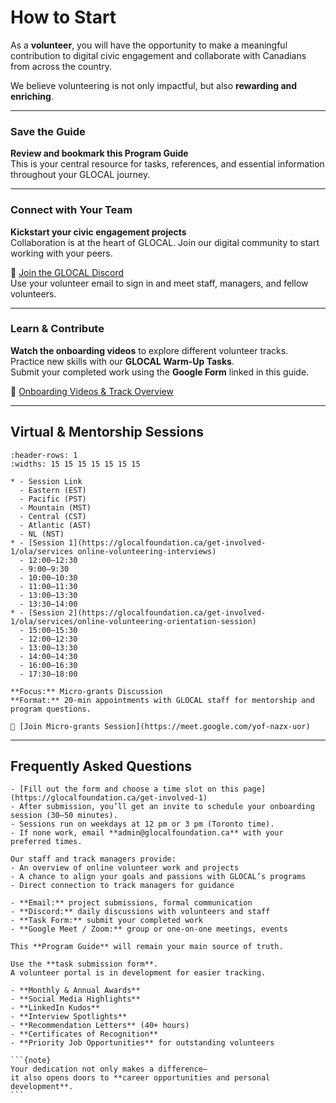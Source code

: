 # How to Start

As a **volunteer**, you will have the opportunity to make a meaningful contribution to digital civic engagement and collaborate with Canadians from across the country.  

We believe volunteering is not only impactful, but also **rewarding and enriching**.

---

### Save the Guide
**Review and bookmark this Program Guide**  
This is your central resource for tasks, references, and essential information throughout your GLOCAL journey.  

---

### Connect with Your Team
**Kickstart your civic engagement projects**  
Collaboration is at the heart of GLOCAL. Join our digital community to start working with your peers.  

🔗 [Join the GLOCAL Discord](https://discord.gg/SWTY3mnFCy)  
Use your volunteer email to sign in and meet staff, managers, and fellow volunteers.

---

### Learn & Contribute
**Watch the onboarding videos** to explore different volunteer tracks.  
Practice new skills with our **GLOCAL Warm-Up Tasks**.  
Submit your completed work using the **Google Form** linked in this guide.  

🔗 [Onboarding Videos & Track Overview](getting-started/track-overviews.md)


---

## Virtual & Mentorship Sessions

```{list-table} Time Options by Time Zone
:header-rows: 1
:widths: 15 15 15 15 15 15 15

* - Session Link
  - Eastern (EST)
  - Pacific (PST)
  - Mountain (MST)
  - Central (CST)
  - Atlantic (AST)
  - NL (NST)
* - [Session 1](https://glocalfoundation.ca/get-involved-1/ola/services online-volunteering-interviews)   
  - 12:00–12:30
  - 9:00–9:30
  - 10:00–10:30
  - 11:00–11:30
  - 13:00–13:30
  - 13:30–14:00
* - [Session 2](https://glocalfoundation.ca/get-involved-1/ola/services/online-volunteering-orientation-session)  
  - 15:00–15:30
  - 12:00–12:30
  - 13:00–13:30
  - 14:00–14:30
  - 16:00–16:30
  - 17:30–18:00
```

```{dropdown} Drop-In Sessions
**Focus:** Micro-grants Discussion  
**Format:** 20-min appointments with GLOCAL staff for mentorship and program questions.  

🔗 [Join Micro-grants Session](https://meet.google.com/yof-nazx-uor)
```

---

## Frequently Asked Questions

```{dropdown} How do I apply?
- [Fill out the form and choose a time slot on this page](https://glocalfoundation.ca/get-involved-1)
- After submission, you’ll get an invite to schedule your onboarding session (30–50 minutes).  
- Sessions run on weekdays at 12 pm or 3 pm (Toronto time).  
- If none work, email **admin@glocalfoundation.ca** with your preferred times.
```

```{dropdown} What happens during onboarding sessions?
Our staff and track managers provide:  
- An overview of online volunteer work and projects  
- A chance to align your goals and passions with GLOCAL’s programs  
- Direct connection to track managers for guidance
```

```{dropdown} Main communication channels
- **Email:** project submissions, formal communication  
- **Discord:** daily discussions with volunteers and staff  
- **Task Form:** submit your completed work  
- **Google Meet / Zoom:** group or one-on-one meetings, events
```

```{dropdown} Where can I find important forms?
This **Program Guide** will remain your main source of truth.
```

```{dropdown} How are hours tracked?
Use the **task submission form**.  
A volunteer portal is in development for easier tracking.
```

````{dropdown} Recognition and opportunities
- **Monthly & Annual Awards**  
- **Social Media Highlights**  
- **LinkedIn Kudos**  
- **Interview Spotlights**  
- **Recommendation Letters** (40+ hours)  
- **Certificates of Recognition**  
- **Priority Job Opportunities** for outstanding volunteers  

```{note}
Your dedication not only makes a difference—  
it also opens doors to **career opportunities and personal development**.
```
